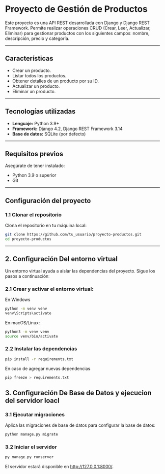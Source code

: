 # Proyecto de Gestión de Productos

Este proyecto es una API REST desarrollada con Django y Django REST Framework. Permite realizar operaciones CRUD (Crear, Leer, Actualizar, Eliminar) para gestionar productos con los siguientes campos: nombre, descripción, precio y categoría.

---

## Características
- Crear un producto.
- Listar todos los productos.
- Obtener detalles de un producto por su ID.
- Actualizar un producto.
- Eliminar un producto.

---

## Tecnologías utilizadas
- **Lenguaje:** Python 3.9+
- **Framework:** Django 4.2, Django REST Framework 3.14
- **Base de datos:** SQLite (por defecto)


---

## Requisitos previos
Asegúrate de tener instalado:
- Python 3.9 o superior
- Git

---

## Configuración del proyecto

### 1.1 Clonar el repositorio
Clona el repositorio en tu máquina local:

```bash
git clone https://github.com/tu_usuario/proyecto-productos.git
cd proyecto-productos
```
---

## 2. Configuración Del entorno virtual
Un entorno virtual ayuda a aislar las dependencias del proyecto. Sigue los pasos a continuación:
### 2.1 Crear y activar el entorno virtual:

En Windows
```bash
python -m venv venv
venv\Scripts\activate
```
En macOS/Linux:
```bash
python3 -m venv venv
source venv/bin/activate
```

### 2.2 Instalar las dependencias
```bash
pip install -r requirements.txt
```
En caso de agregar nuevas dependencias
```bash
pip freeze > requirements.txt
```

## 3. Configuración De Base de Datos y ejecucion del servidor loacl

### 3.1 Ejecutar migraciones
Aplica las migraciones de base de datos para configurar la base de datos:
```bash
python manage.py migrate
```

### 3.2 Iniciar el servidor
```bash
py manage.py runserver
```
El servidor estará disponible en http://127.0.0.1:8000/.


